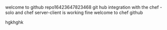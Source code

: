 welcome to github
repo16423647823468
git hub integration with the chef -solo and chef server-client is working fine
welcome to chef github

hgkhghk
